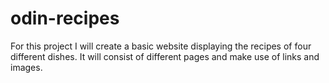 # odin-recipes

For this project I will create a basic website displaying the recipes of four different dishes. 
It will consist of different pages and make use of links and images. 

